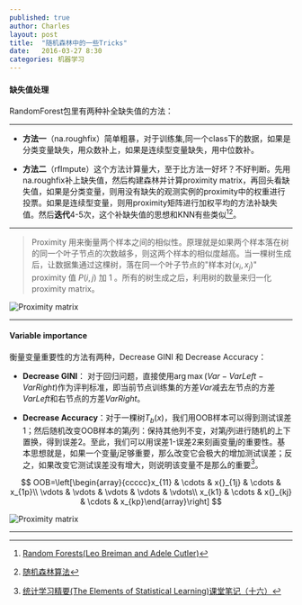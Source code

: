 ```yaml
---
published: true
author: Charles
layout: post
title:  "随机森林中的一些Tricks"
date:   2016-03-27 8:30
categories: 机器学习
---
```


####  缺失值处理

RandomForest包里有两种补全缺失值的方法：

---

- **方法一**（na.roughfix）简单粗暴，对于训练集,同一个class下的数据，如果是分类变量缺失，用众数补上，如果是连续型变量缺失，用中位数补。

- **方法二**（rfImpute）这个方法计算量大，至于比方法一好坏？不好判断。先用na.roughfix补上缺失值，然后构建森林并计算proximity matrix，再回头看缺失值，如果是分类变量，则用没有缺失的观测实例的proximity中的权重进行投票。如果是连续型变量，则用proximity矩阵进行加权平均的方法补缺失值。然后**迭代**4-5次，这个补缺失值的思想和KNN有些类似[^1][^2]。

---

> Proximity 用来衡量两个样本之间的相似性。原理就是如果两个样本落在树的同一个叶子节点的次数越多，则这两个样本的相似度越高。当一棵树生成后，让数据集通过这棵树，落在同一个叶子节点的"样本对$(x_i,x_j)$" proximity 值 $P(i,j)$ 加 1 。所有的树生成之后，利用树的数量来归一化 proximity matrix。

![Proximity matrix][1]

---

#### Variable importance

衡量变量重要性的方法有两种，Decrease GINI 和 Decrease Accuracy：

- **Decrease GINI**： 对于回归问题，直接使用$\arg \max(Var-VarLeft-VarRight)$作为评判标准，即当前节点训练集的方差$Var$减去左节点的方差$VarLeft$和右节点的方差$VarRight$。

- **Decrease Accuracy**：对于一棵树$T_{b}(x)$，我们用OOB样本可以得到测试误差1；然后随机改变OOB样本的第$j$列：保持其他列不变，对第$j$列进行随机的上下置换，得到误差2。至此，我们可以用误差1-误差2来刻画变量$j$的重要性。基本思想就是，如果一个变量$j$足够重要，那么改变它会极大的增加测试误差；反之，如果改变它测试误差没有增大，则说明该变量不是那么的重要[^3]。

$$
OOB=\left[\begin{array}{ccccc}x_{11} & \cdots & x{}_{1j} & \cdots & x_{1p}\\ \vdots & \vdots & \vdots & \vdots & \vdots\\ x_{k1} & \cdots & x{}_{kj} & \cdots & x_{kp}\end{array}\right]
$$

![Proximity matrix][2]

---

[1]:http://7xjbdi.com1.z0.glb.clouddn.com/proximity_matrix.png?imageView2/2/w/300
[2]:http://7xjbdi.com1.z0.glb.clouddn.com/building-random-forest-at-scale-26-638.jpg?imageView2/2/w/500


[^1]:[Random Forests(Leo Breiman and Adele Cutler)](https://www.stat.berkeley.edu/~breiman/RandomForests/cc_home.htm)
[^2]:[随机森林算法](http://www.cnblogs.com/litao1105/p/5021747.html)
[^3]:[统计学习精要(The Elements of Statistical Learning)课堂笔记（十六）](http://www.loyhome.com/%E2%89%AA%E7%BB%9F%E8%AE%A1%E5%AD%A6%E4%B9%A0%E7%B2%BE%E8%A6%81the-elements-of-statistical-learning%E2%89%AB%E8%AF%BE%E5%A0%82%E7%AC%94%E8%AE%B0%EF%BC%88%E5%8D%81%E5%85%AD%EF%BC%89/)
